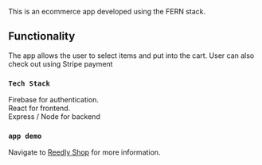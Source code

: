 This is an ecommerce app developed using the FERN stack.

## Functionality

The app allows the user to select items and put into the cart. User can also check out using Stripe payment

### `Tech Stack`

Firebase for authentication.<br>
React for frontend.<br>
Express / Node for backend

### `app demo`

Navigate to [Reedly Shop](https://reedly-shop.herokuapp.com/) for more information.

